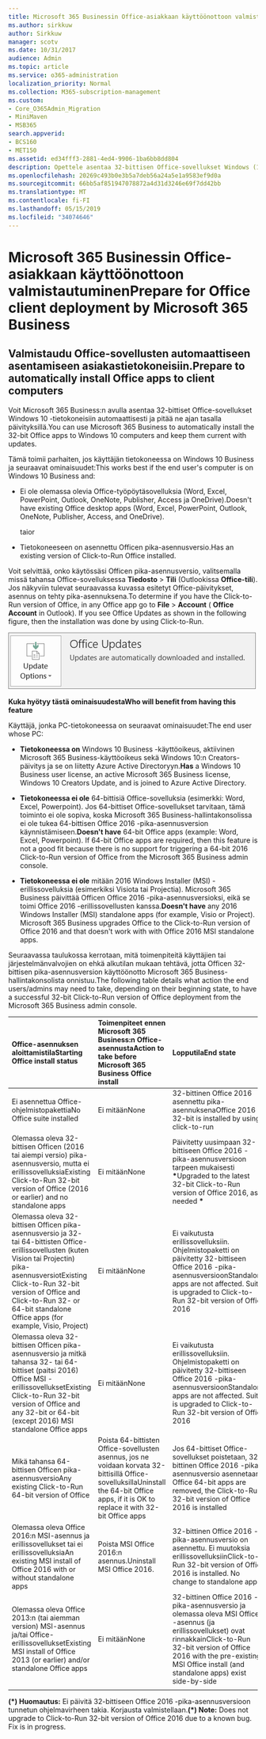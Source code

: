 ```yaml
---
title: Microsoft 365 Businessin Office-asiakkaan käyttöönottoon valmistautuminen
ms.author: sirkkuw
author: Sirkkuw
manager: scotv
ms.date: 10/31/2017
audience: Admin
ms.topic: article
ms.service: o365-administration
localization_priority: Normal
ms.collection: M365-subscription-management
ms.custom:
- Core_O365Admin_Migration
- MiniMaven
- MSB365
search.appverid:
- BCS160
- MET150
ms.assetid: ed34fff3-2881-4ed4-9906-1ba6bb8dd804
description: Opettele asentaa 32-bittisen Office-sovellukset Windows (10) tietokonetta ja pitää ne ajan tasalla automaattisesti.
ms.openlocfilehash: 20269c493b0e3b5a7deb56a24a5e1a9583ef9d0a
ms.sourcegitcommit: 66bb5af851947078872a4d31d3246e69f7dd42bb
ms.translationtype: MT
ms.contentlocale: fi-FI
ms.lasthandoff: 05/15/2019
ms.locfileid: "34074646"
---
```

# <a name="prepare-for-office-client-deployment-by-microsoft-365-business"></a><span data-ttu-id="97ecc-103">Microsoft 365 Businessin Office-asiakkaan käyttöönottoon valmistautuminen</span><span class="sxs-lookup"><span data-stu-id="97ecc-103">Prepare for Office client deployment by Microsoft 365 Business</span></span>

## <a name="prepare-to-automatically-install-office-apps-to-client-computers"></a><span data-ttu-id="97ecc-104">Valmistaudu Office-sovellusten automaattiseen asentamiseen asiakastietokoneisiin.</span><span class="sxs-lookup"><span data-stu-id="97ecc-104">Prepare to automatically install Office apps to client computers</span></span>

<span data-ttu-id="97ecc-105">Voit Microsoft 365 Business:n avulla asentaa 32-bittiset Office-sovellukset Windows 10 -tietokoneisiin automaattisesti ja pitää ne ajan tasalla päivityksillä.</span><span class="sxs-lookup"><span data-stu-id="97ecc-105">You can use Microsoft 365 Business to automatically install the 32-bit Office apps to Windows 10 computers and keep them current with updates.</span></span>
  
<span data-ttu-id="97ecc-106">Tämä toimii parhaiten, jos käyttäjän tietokoneessa on Windows 10 Business ja seuraavat ominaisuudet:</span><span class="sxs-lookup"><span data-stu-id="97ecc-106">This works best if the end user's computer is on Windows 10 Business and:</span></span>
  
- <span data-ttu-id="97ecc-107">Ei ole olemassa olevia Office-työpöytäsovelluksia (Word, Excel, PowerPoint, Outlook, OneNote, Publisher, Access ja OneDrive).</span><span class="sxs-lookup"><span data-stu-id="97ecc-107">Doesn't have existing Office desktop apps (Word, Excel, PowerPoint, Outlook, OneNote, Publisher, Access, and OneDrive).</span></span>
    
    <span data-ttu-id="97ecc-108">tai</span><span class="sxs-lookup"><span data-stu-id="97ecc-108">or</span></span>
    
- <span data-ttu-id="97ecc-109">Tietokoneeseen on asennettu Officen pika-asennusversio.</span><span class="sxs-lookup"><span data-stu-id="97ecc-109">Has an existing version of Click-to-Run Office installed.</span></span>
    
<span data-ttu-id="97ecc-p101">Voit selvittää, onko käytössäsi Officen pika-asennusversio, valitsemalla missä tahansa Office-sovelluksessa **Tiedosto** \> **Tili** (Outlookissa **Office-tili**). Jos näkyviin tulevat seuraavassa kuvassa esitetyt Office-päivitykset, asennus on tehty pika-asennuksena.</span><span class="sxs-lookup"><span data-stu-id="97ecc-p101">To determine if you have the Click-to-Run version of Office, in any Office app go to **File** \> **Account** ( **Office Account** in Outlook). If you see Office Updates as shown in the following figure, then the installation was done by using Click-to-Run.</span></span> 
  
![Screenshot of Office updates in Office app Account](media/e3439380-fa43-4ed6-ae5d-64851c297df5.png)
  
 <span data-ttu-id="97ecc-113">**Kuka hyötyy tästä ominaisuudesta**</span><span class="sxs-lookup"><span data-stu-id="97ecc-113">**Who will benefit from having this feature**</span></span>
  
<span data-ttu-id="97ecc-114">Käyttäjä, jonka PC-tietokoneessa on seuraavat ominaisuudet:</span><span class="sxs-lookup"><span data-stu-id="97ecc-114">The end user whose PC:</span></span>
  
- <span data-ttu-id="97ecc-115">**Tietokoneessa on** Windows 10 Business -käyttöoikeus, aktiivinen Microsoft 365 Business-käyttöoikeus sekä Windows 10:n Creators-päivitys ja se on liitetty Azure Active Directoryyn.</span><span class="sxs-lookup"><span data-stu-id="97ecc-115">**Has**  a Windows 10 Business user license, an active Microsoft 365 Business license, Windows 10 Creators Update, and is joined to Azure Active Directory.</span></span> 
    
- <span data-ttu-id="97ecc-p102">**Tietokoneessa ei ole** 64-bittisiä Office-sovelluksia (esimerkki: Word, Excel, Powerpoint). Jos 64-bittiset Office-sovellukset tarvitaan, tämä toiminto ei ole sopiva, koska Microsoft 365 Business-hallintakonsolissa ei ole tukea 64-bittisen Office 2016 -pika-asennusversion käynnistämiseen.</span><span class="sxs-lookup"><span data-stu-id="97ecc-p102">**Doesn't have** 64-bit Office apps (example: Word, Excel, Powerpoint). If 64-bit Office apps are required, then this feature is not a good fit because there is no support for triggering a 64-bit 2016 Click-to-Run version of Office from the Microsoft 365 Business admin console.</span></span> 
    
- <span data-ttu-id="97ecc-p103">**Tietokoneessa ei ole** mitään 2016 Windows Installer (MSI) -erillissovelluksia (esimerkiksi Visiota tai Projectia). Microsoft 365 Business päivittää Officen Office 2016 -pika-asennusversioksi, eikä se toimi Office 2016 -erillissovellusten kanssa.</span><span class="sxs-lookup"><span data-stu-id="97ecc-p103">**Doesn't have** any 2016 Windows Installer (MSI) standalone apps (for example, Visio or Project). Microsoft 365 Business upgrades Office to the Click-to-Run version of Office 2016 and that doesn't work with with Office 2016 MSI standalone apps.</span></span> 
    
<span data-ttu-id="97ecc-120">Seuraavassa taulukossa kerrotaan, mitä toimenpiteitä käyttäjien tai järjestelmänvalvojien on ehkä alkutilan mukaan tehtävä, jotta Officen 32-bittisen pika-asennusversion käyttöönotto Microsoft 365 Business-hallintakonsolista onnistuu.</span><span class="sxs-lookup"><span data-stu-id="97ecc-120">The following table details what action the end users/admins may need to take, depending on their beginning state, to have a successful 32-bit Click-to-Run version of Office deployment from the Microsoft 365 Business admin console.</span></span>
  
|<span data-ttu-id="97ecc-121">**Office-asennuksen aloittamistila**</span><span class="sxs-lookup"><span data-stu-id="97ecc-121">**Starting Office install status**</span></span>|<span data-ttu-id="97ecc-122">**Toimenpiteet ennen Microsoft 365 Business:n Office-asennusta**</span><span class="sxs-lookup"><span data-stu-id="97ecc-122">**Action to take before Microsoft 365 Business Office install**</span></span>|<span data-ttu-id="97ecc-123">**Lopputila**</span><span class="sxs-lookup"><span data-stu-id="97ecc-123">**End state**</span></span>|
|:-----|:-----|:-----|
|<span data-ttu-id="97ecc-124">Ei asennettua Office-ohjelmistopakettia</span><span class="sxs-lookup"><span data-stu-id="97ecc-124">No Office suite installed</span></span>  <br/> |<span data-ttu-id="97ecc-125">Ei mitään</span><span class="sxs-lookup"><span data-stu-id="97ecc-125">None</span></span>  <br/> |<span data-ttu-id="97ecc-126">32-bittinen Office 2016 asennettu pika-asennuksena</span><span class="sxs-lookup"><span data-stu-id="97ecc-126">Office 2016 32-bit is installed by using click-to-run</span></span>  <br/> |
|<span data-ttu-id="97ecc-127">Olemassa oleva 32-bittisen Officen (2016 tai aiempi versio) pika-asennusversio, mutta ei erillissovelluksia</span><span class="sxs-lookup"><span data-stu-id="97ecc-127">Existing Click-to-Run 32-bit version of Office (2016 or earlier) and no standalone apps</span></span>  <br/> |<span data-ttu-id="97ecc-128">Ei mitään</span><span class="sxs-lookup"><span data-stu-id="97ecc-128">None</span></span>  <br/> |<span data-ttu-id="97ecc-129">Päivitetty uusimpaan 32-bittiseen Office 2016 -pika-asennusversioon tarpeen mukaisesti **\***</span><span class="sxs-lookup"><span data-stu-id="97ecc-129">Upgraded to the latest 32-bit Click-to-Run version of Office 2016, as needed **\***</span></span> <br/> |
|<span data-ttu-id="97ecc-130">Olemassa oleva 32-bittisen Officen pika-asennusversio ja 32- tai 64-bittisten Office-erillissovellusten (kuten Vision tai Projectin) pika-asennusversiot</span><span class="sxs-lookup"><span data-stu-id="97ecc-130">Existing Click-to-Run 32-bit version of Office and Click-to-Run 32- or 64-bit standalone Office apps (for example, Visio, Project)</span></span>  <br/> |<span data-ttu-id="97ecc-131">Ei mitään</span><span class="sxs-lookup"><span data-stu-id="97ecc-131">None</span></span>  <br/> |<span data-ttu-id="97ecc-p104">Ei vaikutusta erillissovelluksiin. Ohjelmistopaketti on päivitetty 32-bittiseen Office 2016 -pika-asennusversioon</span><span class="sxs-lookup"><span data-stu-id="97ecc-p104">Standalone apps are not affected. Suite is upgraded to Click-to-Run 32-bit version of Office 2016</span></span>  <br/> |
|<span data-ttu-id="97ecc-134">Olemassa oleva 32-bittisen Officen pika-asennusversio ja mitkä tahansa 32- tai 64-bittiset (paitsi 2016) Office MSI -erillissovellukset</span><span class="sxs-lookup"><span data-stu-id="97ecc-134">Existing Click-to-Run 32-bit version of Office and any 32-bit or 64-bit (except 2016) MSI standalone Office apps</span></span>  <br/> |<span data-ttu-id="97ecc-135">Ei mitään</span><span class="sxs-lookup"><span data-stu-id="97ecc-135">None</span></span>  <br/> |<span data-ttu-id="97ecc-p105">Ei vaikutusta erillissovelluksiin. Ohjelmistopaketti on päivitetty 32-bittiseen Office 2016 -pika-asennusversioon</span><span class="sxs-lookup"><span data-stu-id="97ecc-p105">Standalone apps are not affected. Suite is upgraded to Click-to-Run 32-bit version of Office 2016</span></span>  <br/> ||||
|<span data-ttu-id="97ecc-138">Mikä tahansa 64-bittisen Officen pika-asennusversio</span><span class="sxs-lookup"><span data-stu-id="97ecc-138">Any existing Click-to-Run 64-bit version of Office</span></span>  <br/> |<span data-ttu-id="97ecc-139">Poista 64-bittisten Office-sovellusten asennus, jos ne voidaan korvata 32-bittisillä Office-sovelluksilla</span><span class="sxs-lookup"><span data-stu-id="97ecc-139">Uninstall the 64-bit Office apps, if it is OK to replace it with 32-bit Office apps</span></span>  <br/> |<span data-ttu-id="97ecc-140">Jos 64-bittiset Office-sovellukset poistetaan, 32-bittinen Office 2016 -pika-asennusversio asennetaan</span><span class="sxs-lookup"><span data-stu-id="97ecc-140">If Office 64-bit apps are removed, the Click-to-Run 32-bit version of Office 2016 is installed</span></span>  <br/> |
|<span data-ttu-id="97ecc-141">Olemassa oleva Office 2016:n MSI-asennus ja erillissovellukset tai ei erillissovelluksia</span><span class="sxs-lookup"><span data-stu-id="97ecc-141">An existing MSI install of Office 2016 with or without standalone apps</span></span>  <br/> |<span data-ttu-id="97ecc-142">Poista MSI Office 2016:n asennus.</span><span class="sxs-lookup"><span data-stu-id="97ecc-142">Uninstall MSI Office 2016.</span></span>  <br/> |<span data-ttu-id="97ecc-p106">32-bittinen Office 2016 -pika-asennusversio on asennettu. Ei muutoksia erillissovelluksiin</span><span class="sxs-lookup"><span data-stu-id="97ecc-p106">Click-to-Run 32-bit version of Office 2016 is installed. No change to standalone apps</span></span>  <br/> |
|<span data-ttu-id="97ecc-145">Olemassa oleva Office 2013:n (tai aiemman version) MSI-asennus ja/tai Office-erillissovellukset</span><span class="sxs-lookup"><span data-stu-id="97ecc-145">Existing MSI install of Office 2013 (or earlier) and/or standalone Office apps</span></span>  <br/> |<span data-ttu-id="97ecc-146">Ei mitään</span><span class="sxs-lookup"><span data-stu-id="97ecc-146">None</span></span>  <br/> |<span data-ttu-id="97ecc-147">32-bittinen Office 2016 -pika-asennusversio ja olemassa oleva MSI Office -asennus (ja erillissovellukset) ovat rinnakkain</span><span class="sxs-lookup"><span data-stu-id="97ecc-147">Click-to-Run 32-bit version of Office 2016 with the pre-existing MSI Office install (and standalone apps) exist side-by-side</span></span>  <br/> |
||||
   
 <span data-ttu-id="97ecc-p107">**(\*) Huomautus:** Ei päivitä 32-bittiseen Office 2016 -pika-asennusversioon tunnetun ohjelmavirheen takia. Korjausta valmistellaan.</span><span class="sxs-lookup"><span data-stu-id="97ecc-p107">**(\*) Note:** Does not upgrade to Click-to-Run 32-bit version of Office 2016 due to a known bug. Fix is in progress.</span></span> 
  


